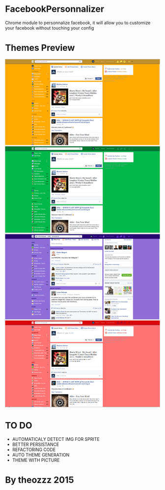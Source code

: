 # FacebookPersonnalizer
Chrome module to personnalize facebook, it will allow you to customize your facebook without touching your config


# Themes Preview

![alt tag](https://github.com/theozzz/facebookPersonalizer/blob/master/images/finalGoldTheme.png)
![alt tag](https://github.com/theozzz/facebookPersonalizer/blob/master/images/finalGreenTheme.png)
![alt tag](https://github.com/theozzz/facebookPersonalizer/blob/master/images/finalPurpleTheme.png)
![alt tag](https://github.com/theozzz/facebookPersonalizer/blob/master/images/finalRedTheme.png)

# TO DO

- AUTOMATICALY DETECT IMG FOR SPRITE
- BETTER PERSISTANCE
- REFACTORING CODE
- AUTO THEME GENERATION
- THEME WITH PICTURE

# By theozzz 2015